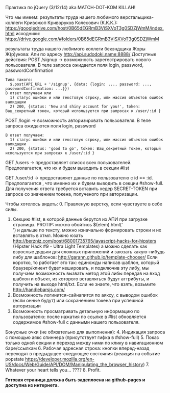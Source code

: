 Практика по jQuery (3/12/14) aka MATCH-DOT-KOM KILLAH!

Что мы имеем:
результаты труда нашего любимого верстальщика-коллеги Кривожоп Криворуков Колесович (К.К.К.):
https://googledrive.com/host/0B65dEGRmB3ViSXVoT3g0SDZjWmM/index.html
исходники:
https://drive.google.com/#folders/0B65dEGRmB3ViSXVoT3g0SDZjWmM

результаты труда нашего любимого коллеги бекэндщика Жоры Ж(р)укова:
Апи по адресу http://api.sudodoki.name:8888/
Доступные действия:
  POST /signup -> возможность зарегестрировать нового пользователя. В теле запроса  ожидается поля login, password, passwordConfirmation

    Типа такого:
      $.post(API_URL + '/signup', {data: {login: ..., password: ..., passwordConfirmation: ...}})
    В ответ получаем или
      1) статус ошибки и или текстовую строку, или массив объектов ошибок валидации
      2) 200, {status: 'New and shiny account for you!', token: Ваш_секретный токен, который используется при запросах к /user/:id }

  POST /login -> возможность авторизировать пользователя. В теле запроса ожидаются поля login, password

    В ответ получаем:
      1) статус ошибки и или текстовую строку, или массив объектов ошибок валидации
      2) 200, {status: 'good to go', token: Ваш_секретный токен, который используется при запросах к /user/:id }

  GET /users -> предоставляет список всех пользователей. Предполагается, что их и будем   выводить в секции #list

  GET /user/:id -> предоставляет данные по пользователю с id == :id. Предполагается , что именно их и будем выводить в секции #show-full. Для получения ответа требуется вставить хедер SECRET-TOKEN при запросе со значением токена, полученого при авторизации.

Чтобы хотелось видеть:
  0. Правленую верстку, если чувствуете в себе силы.
  1. Секцию #list, в которой данные берутся из АПИ при загрузке страницы.
    PROTIP: можно обойтись $(elem).html('<div class="' + data.someAttr +'">') и дальше по тексту, можно изначально формировать строки и их вставлять в хтмл. Можно юзать
    http://berzniz.com/post/68001735765/javascript-hacks-for-hipsters (Hipster Hack #9 - Ultra Light Templates) а можно сделать как взрослые дядьки для сложных приложений и заюзать какую-нибудь либу для шаблонов:
    http://garann.github.io/template-chooser/
    Если коротко, то работает это так: единожды написав шаблон, который браузер/клиент будет кешировать, и подключив эту либу, мы получаем возможность вызвать метод этой либы передав на вход шаблон и объект, из которого вставляться будут аттрибуты, и получить на выходе html/txt. Если не знаете, что взять, возьмите http://handlebarsjs.com/
  2. Возможность логинится-сайнапится по аяксу, с выводом ошибок (если онные будут) или сохранением токена при успешной авторизации
  3. Возможность просматривать детальную информацию по пользователю: после нажатия по ссылке в #list обновляется содержимое #show-full с данными нашего пользователя.

  Бонусные очки (не обязательно для выполнения):
  4. Индикация запроса с помощью аякс спиннера (присутствует гифка в #show-full)
  5. Показ только одной секции и переход между ними по клику в навигационном баре/ссылкам
  6. Рабочая адресная строка: кнопки вперед-назад переходят в предыдущее-следующее состояния (реакция на событие popstate https://developer.mozilla.org/en-US/docs/Web/Guide/API/DOM/Manipulating_the_browser_history)
  7. Whatever your heart tells you...
  ????
  8. Profit.


**Готовая страница должна быть задеплоена на github-pages и доступна из интернета.**